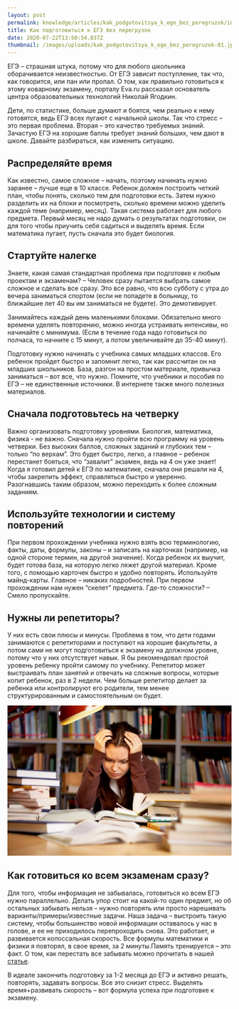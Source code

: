 ```yaml
---
layout: post
permalink: knowledge/articles/kak_podgotovitsya_k_ege_bez_peregruzok/index.html
title: Как подготовиться к ЕГЭ без перегрузок
date: 2020-07-22T13:50:54.837Z
thumbnail: /images/uploads/kak_podgotovitsya_k_ege_bez_peregruzok-01.jpg
---
```

ЕГЭ – страшная штука, потому что для любого школьника оборачивается неизвестностью. От ЕГЭ зависит поступление, так что, как говорится, или пан или пропал. О том, как правильно готовиться к этому коварному экзамену, порталу Eva.ru рассказал основатель центра образовательных технологий Николай Ягодкин.

Дети, по статистике, больше думают и боятся, чем реально к нему готовятся, ведь ЕГЭ всех пугают с начальной школы. Так что стресс – это первая проблема. Вторая – это качество требуемых знаний. Зачастую ЕГЭ на хорошие баллы требует знаний больших, чем дают в школе. Давайте разбираться, как изменить ситуацию.

## Распределяйте время

Как известно, самое сложное – начать, поэтому начинать нужно заранее – лучше еще в 10 классе. Ребенок должен построить четкий план, чтобы понять, сколько тем для подготовки есть. Затем нужно разделить их на блоки и посмотреть, сколько времени можно уделить каждой теме (например, месяц). Такая система работает для любого предмета. Первый месяц не надо думать о результатах подготовки, он для того чтобы приучить себя садиться и выделять время. Если математика пугает, пусть сначала это будет биология.

## Стартуйте налегке

Знаете, какая самая стандартная проблема при подготовке к любым проектам и экзаменам? – Человек сразу пытается выбрать самое сложное и сделать все сразу. Это все равно, что всю субботу с утра до вечера заниматься спортом (если не попадете в больницу, то ближайшие лет 40 вы им заниматься не будете). Это демотивирует.

Занимайтесь каждый день маленькими блоками. Обязательно много времени уделять повторению, можно иногда устраивать интенсивы, но начинайте с минимума. (Если в течение года надо готовиться по полчаса, то начните с 15 минут, а потом увеличивайте до 35-40 минут).

Подготовку нужно начинать с учебника самых младших классов. Его ребенок пройдет быстро и запомнит легко, так как рассчитан он на младших школьников. База, разгон на простом материале, привычка заниматься – вот все, что нужно. Помните, что учебники и пособия по ЕГЭ – не единственные источники. В интернете также много полезных материалов.

## Сначала подготовьтесь на четверку

Важно организовать подготовку уровнями. Биология, математика, физика - не важно. Сначала нужно пройти всю программу на уровень четверки. Без высоких баллов, сложных заданий и глубоких тем – только “по верхам”. Это будет быстро, легко, а главное – ребенок перестанет бояться, что “завалит” экзамен, ведь на 4 он уже знает! Когда я готовил детей к ЕГЭ по математике, сначала они решали на 4, чтобы закрепить эффект, справляться быстро и уверенно. Разогнавшись таким образом, можно переходить к более сложным заданиям.

## Используйте технологии и систему повторений

При первом прохождении учебника нужно взять всю терминологию, факты, даты, формулы, законы – и записать на карточках (например, на одной стороне термин, на другой значение). Когда ребенок их выучит, будет готова база, на которую легко ляжет другой материал. Кроме того, с помощью карточек быстро и удобно повторять. Используйте майнд-карты. Главное – никаких подробностей. При первом прохождении нам нужен “скелет” предмета. Где-то сложности? – Смело пропускайте.

## Нужны ли репетиторы?

У них есть свои плюсы и минусы. Проблема в том, что дети годами занимаются с репетиторами и поступают на хорошие факультеты, а потом сами не могут подготовиться к экзамену на должном уровне, потому что у них отсутствует навык. Я бы рекомендовал простой уровень ребенку пройти самому по учебнику. Репетитор может выстраивать план занятий и отвечать на сложные вопросы, которые копит ребенок, раз в 2 недели. Чем больше репетитор делает за ребенка или контролируют его родители, тем менее структурированным и самостоятельным он будет.

![](/images/uploads/kak_podgotovitsya_k_ege_bez_peregruzok-02.jpg)

## Как готовиться ко всем экзаменам сразу?

Для того, чтобы информация не забывалась, готовиться ко всем ЕГЭ нужно параллельно. Делать упор стоит на какой-то один предмет, но об остальных забывать нельзя – нужно повторять или просто нарешивать варианты/примеры/известные задачи. Наша задача – выстроить такую систему, чтобы большинство новой информации оставалось у нас в голове, и ее не приходилось перепроходить снова. Это работает, и развивается колоссальная скорость. Все формулы математики и физики я повторял, в свое время, за 2 минуты.Память тренируется – это факт. О том, как перестать все забывать можно прочитать в нашей [статье](/knowledge/articles/15_sposobov_perestat_vse_zabyvat/).

В идеале закончить подготовку за 1-2 месяца до ЕГЭ и активно решать, повторять, задавать вопросы. Все это снизит стресс. Выделять время+развивать скорость – вот формула успеха при подготовке к экзамену.